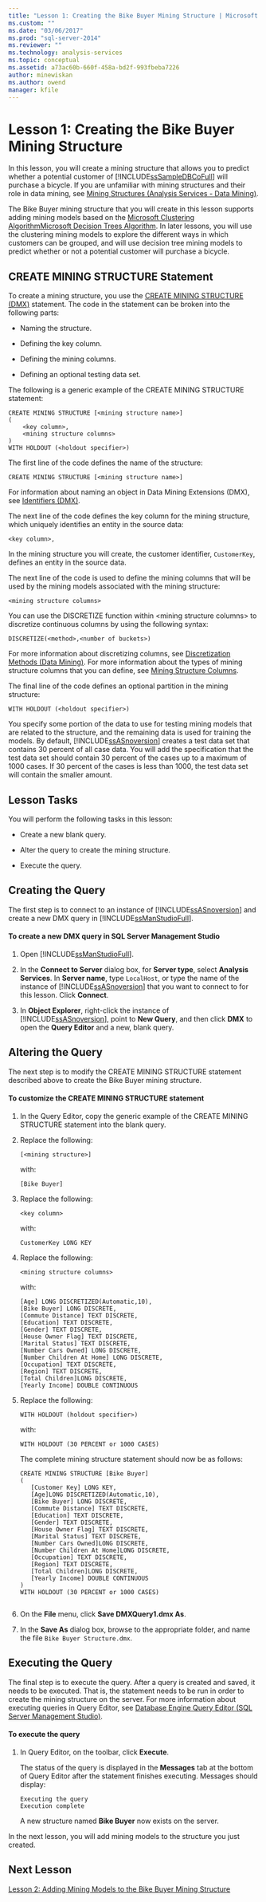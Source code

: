 ```yaml
---
title: "Lesson 1: Creating the Bike Buyer Mining Structure | Microsoft Docs"
ms.custom: ""
ms.date: "03/06/2017"
ms.prod: "sql-server-2014"
ms.reviewer: ""
ms.technology: analysis-services
ms.topic: conceptual
ms.assetid: a73ac60b-660f-458a-bd2f-993fbeba7226
author: minewiskan
ms.author: owend
manager: kfile
---
```

# Lesson 1: Creating the Bike Buyer Mining Structure
  In this lesson, you will create a mining structure that allows you to predict whether a potential customer of [!INCLUDE[ssSampleDBCoFull](../includes/sssampledbcofull-md.md)] will purchase a bicycle. If you are unfamiliar with mining structures and their role in data mining, see [Mining Structures &#40;Analysis Services - Data Mining&#41;](../../2014/analysis-services/data-mining/mining-structures-analysis-services-data-mining.md).  
  
 The Bike Buyer mining structure that you will create in this lesson supports adding mining models based on the [Microsoft Clustering Algorithm](../../2014/analysis-services/data-mining/microsoft-clustering-algorithm.md)[Microsoft Decision Trees Algorithm](../../2014/analysis-services/data-mining/microsoft-decision-trees-algorithm.md). In later lessons, you will use the clustering mining models to explore the different ways in which customers can be grouped, and will use decision tree mining models to predict whether or not a potential customer will purchase a bicycle.  
  
## CREATE MINING STRUCTURE Statement  
 To create a mining structure, you use the [CREATE MINING STRUCTURE &#40;DMX&#41;](/sql/dmx/create-mining-structure-dmx) statement. The code in the statement can be broken into the following parts:  
  
-   Naming the structure.  
  
-   Defining the key column.  
  
-   Defining the mining columns.  
  
-   Defining an optional testing data set.  
  
 The following is a generic example of the CREATE MINING STRUCTURE statement:  
  
```  
CREATE MINING STRUCTURE [<mining structure name>]  
(  
    <key column>,  
    <mining structure columns>  
)   
WITH HOLDOUT (<holdout specifier>)  
```  
  
 The first line of the code defines the name of the structure:  
  
```  
CREATE MINING STRUCTURE [<mining structure name>]  
```  
  
 For information about naming an object in Data Mining Extensions (DMX), see [Identifiers &#40;DMX&#41;](/sql/dmx/identifiers-dmx).  
  
 The next line of the code defines the key column for the mining structure, which uniquely identifies an entity in the source data:  
  
```  
<key column>,  
```  
  
 In the mining structure you will create, the customer identifier, `CustomerKey`, defines an entity in the source data.  
  
 The next line of the code is used to define the mining columns that will be used by the mining models associated with the mining structure:  
  
```  
<mining structure columns>  
```  
  
 You can use the DISCRETIZE function within \<mining structure columns> to discretize continuous columns by using the following syntax:  
  
 `DISCRETIZE(<method>,<number of buckets>)`  
  
 For more information about discretizing columns, see [Discretization Methods &#40;Data Mining&#41;](../../2014/analysis-services/data-mining/discretization-methods-data-mining.md). For more information about the types of mining structure columns that you can define, see [Mining Structure Columns](../../2014/analysis-services/data-mining/mining-structure-columns.md).  
  
 The final line of the code defines an optional partition in the mining structure:  
  
```  
WITH HOLDOUT (<holdout specifier>)  
```  
  
 You specify some portion of the data to use for testing mining models that are related to the structure, and the remaining data is used for training the models. By default, [!INCLUDE[ssASnoversion](../includes/ssasnoversion-md.md)] creates a test data set that contains 30 percent of all case data. You will add the specification that the test data set should contain 30 percent of the cases up to a maximum of 1000 cases. If 30 percent of the cases is less than 1000, the test data set will contain the smaller amount.  
  
## Lesson Tasks  
 You will perform the following tasks in this lesson:  
  
-   Create a new blank query.  
  
-   Alter the query to create the mining structure.  
  
-   Execute the query.  
  
## Creating the Query  
 The first step is to connect to an instance of [!INCLUDE[ssASnoversion](../includes/ssasnoversion-md.md)] and create a new DMX query in [!INCLUDE[ssManStudioFull](../includes/ssmanstudiofull-md.md)].  
  
#### To create a new DMX query in SQL Server Management Studio  
  
1.  Open [!INCLUDE[ssManStudioFull](../includes/ssmanstudiofull-md.md)].  
  
2.  In the **Connect to Server** dialog box, for **Server type**, select **Analysis Services**. In **Server name**, type `LocalHost`, or type the name of the instance of [!INCLUDE[ssASnoversion](../includes/ssasnoversion-md.md)] that you want to connect to for this lesson. Click **Connect**.  
  
3.  In **Object Explorer**, right-click the instance of [!INCLUDE[ssASnoversion](../includes/ssasnoversion-md.md)], point to **New Query**, and then click **DMX** to open the **Query Editor** and a new, blank query.  
  
## Altering the Query  
 The next step is to modify the CREATE MINING STRUCTURE statement described above to create the Bike Buyer mining structure.  
  
#### To customize the CREATE MINING STRUCTURE statement  
  
1.  In the Query Editor, copy the generic example of the CREATE MINING STRUCTURE statement into the blank query.  
  
2.  Replace the following:  
  
    ```  
    [<mining structure>]   
    ```  
  
     with:  
  
    ```  
    [Bike Buyer]  
    ```  
  
3.  Replace the following:  
  
    ```  
    <key column>   
    ```  
  
     with:  
  
    ```  
    CustomerKey LONG KEY  
    ```  
  
4.  Replace the following:  
  
    ```  
    <mining structure columns>   
    ```  
  
     with:  
  
    ```  
    [Age] LONG DISCRETIZED(Automatic,10),  
    [Bike Buyer] LONG DISCRETE,  
    [Commute Distance] TEXT DISCRETE,  
    [Education] TEXT DISCRETE,  
    [Gender] TEXT DISCRETE,  
    [House Owner Flag] TEXT DISCRETE,  
    [Marital Status] TEXT DISCRETE,  
    [Number Cars Owned] LONG DISCRETE,  
    [Number Children At Home] LONG DISCRETE,  
    [Occupation] TEXT DISCRETE,  
    [Region] TEXT DISCRETE,  
    [Total Children]LONG DISCRETE,  
    [Yearly Income] DOUBLE CONTINUOUS  
    ```  
  
5.  Replace the following:  
  
    ```  
    WITH HOLDOUT (holdout specifier>)  
    ```  
  
     with:  
  
    ```  
    WITH HOLDOUT (30 PERCENT or 1000 CASES)  
    ```  
  
     The complete mining structure statement should now be as follows:  
  
    ```  
    CREATE MINING STRUCTURE [Bike Buyer]  
    (  
       [Customer Key] LONG KEY,  
       [Age]LONG DISCRETIZED(Automatic,10),  
       [Bike Buyer] LONG DISCRETE,  
       [Commute Distance] TEXT DISCRETE,  
       [Education] TEXT DISCRETE,  
       [Gender] TEXT DISCRETE,  
       [House Owner Flag] TEXT DISCRETE,  
       [Marital Status] TEXT DISCRETE,  
       [Number Cars Owned]LONG DISCRETE,  
       [Number Children At Home]LONG DISCRETE,  
       [Occupation] TEXT DISCRETE,  
       [Region] TEXT DISCRETE,  
       [Total Children]LONG DISCRETE,  
       [Yearly Income] DOUBLE CONTINUOUS  
    )  
    WITH HOLDOUT (30 PERCENT or 1000 CASES)  
  
    ```  
  
6.  On the **File** menu, click **Save DMXQuery1.dmx As**.  
  
7.  In the **Save As** dialog box, browse to the appropriate folder, and name the file `Bike Buyer Structure.dmx`.  
  
## Executing the Query  
 The final step is to execute the query. After a query is created and saved, it needs to be executed. That is, the statement needs to be run in order to create the mining structure on the server. For more information about executing queries in Query Editor, see [Database Engine Query Editor &#40;SQL Server Management Studio&#41;](../relational-databases/scripting/database-engine-query-editor-sql-server-management-studio.md).  
  
#### To execute the query  
  
1.  In Query Editor, on the toolbar, click **Execute**.  
  
     The status of the query is displayed in the **Messages** tab at the bottom of Query Editor after the statement finishes executing. Messages should display:  
  
    ```  
    Executing the query   
    Execution complete  
    ```  
  
     A new structure named **Bike Buyer** now exists on the server.  
  
 In the next lesson, you will add mining models to the structure you just created.  
  
## Next Lesson  
 [Lesson 2: Adding Mining Models to the Bike Buyer Mining Structure](../../2014/tutorials/lesson-2-adding-mining-models-to-the-bike-buyer-mining-structure.md)  
  
  
